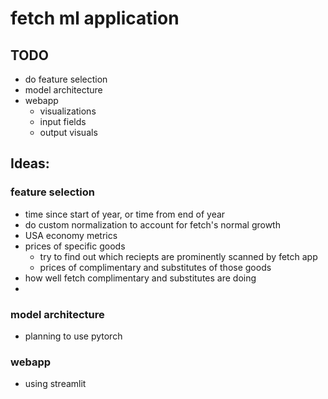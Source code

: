 # fetch ml application

## TODO
- do feature selection
- model architecture
- webapp
  - visualizations
  - input fields
  - output visuals

## Ideas: 

### feature selection
- time since start of year, or time from end of year
- do custom normalization to account for fetch's normal growth
- USA economy metrics
- prices of specific goods
  - try to find out which reciepts are prominently scanned by fetch app
  - prices of complimentary and substitutes of those goods
- how well fetch complimentary and substitutes are doing
- 

### model architecture
- planning to use pytorch

### webapp
- using streamlit